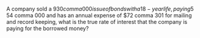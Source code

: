 A company sold a ​$930 comma 000 issue of bonds with a 18​-year ​life, paying 5​% interest per year. The bonds were sold at par value. If the company paid a selling fee of ​$54 comma 000 and has an annual expense of ​$72 comma 301 for mailing and record​ keeping, what is the true rate of interest that the company is paying for the borrowed​ money?
